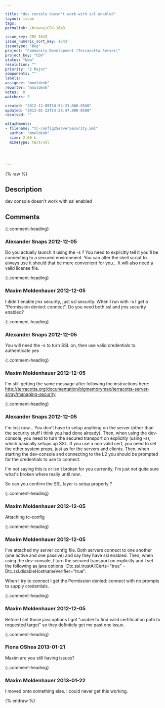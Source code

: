 ```yaml
---

title: "dev console doesn't work with ssl enabled"
layout: issue
tags: 
permalink: /browse/CDV-1643

issue_key: CDV-1643
issue_numeric_sort_key: 1643
issuetype: "Bug"
project: "Community Development (Terracotta Server)"
project_key: "CDV"
status: "New"
resolution: ""
priority: "2 Major"
components: ""
labels: 
assignee: "mmoldenh"
reporter: "mmoldenh"
votes:  0
watchers: 3

created: "2012-12-05T10:52:23.000-0500"
updated: "2013-01-22T14:28:47.000-0500"
resolved: ""

attachments:
- filename: "tc-config2ServerSecurity.xml"
  author: "mmoldenh"
  size: 2.00 k
  mimeType: text/xml




---
```


{% raw %}

## Description

<div markdown="1" class="description">

dev console doesn't work with ssl enabled

</div>

## Comments


{:.comment-heading}
### **Alexander Snaps** <span class="date">2012-12-05</span>

<div markdown="1" class="comment">

Do you actually launch it using the -s ?
You need to explicitly tell it you'll be connecting to a secured environment. You can alter the shell script to always use it should that be more convenient for you... It will also need a valid license file.

</div>


{:.comment-heading}
### **Maxim Moldenhauer** <span class="date">2012-12-05</span>

<div markdown="1" class="comment">

I didn't enable jmx security, just ssl security. When I run with -s I get a "Permission denied: connect". Do you need both ssl and jms security enabled?

</div>


{:.comment-heading}
### **Alexander Snaps** <span class="date">2012-12-05</span>

<div markdown="1" class="comment">

You will need the -s to turn SSL on, then use valid credentials to authenticate yes

</div>


{:.comment-heading}
### **Maxim Moldenhauer** <span class="date">2012-12-05</span>

<div markdown="1" class="comment">

I'm still getting the same message after following the instructions here:
http://terracotta.org/documentation/bigmemorymax/terracotta-server-array/managing-security

</div>


{:.comment-heading}
### **Alexander Snaps** <span class="date">2012-12-05</span>

<div markdown="1" class="comment">

I'm lost now... You don't have to setup anything on the server (other than the security stuff I think you had done already).
Then, when using the dev-console, you need to turn the secured transport on explicitly (using -s), which basically setups up SSL.
If you use a non valid cert, you need to set the other system props, just as for the servers and clients. 
Then, when starting the dev-console and connecting to the L2 you should be prompted for the credentials to use to connect. 

I'm not saying this is or isn't broken for you currently, I'm just not quite sure what's broken where really until now. 

So can you confirm the SSL layer is setup properly ? 

</div>


{:.comment-heading}
### **Maxim Moldenhauer** <span class="date">2012-12-05</span>

<div markdown="1" class="comment">

Attaching tc-config

</div>


{:.comment-heading}
### **Maxim Moldenhauer** <span class="date">2012-12-05</span>

<div markdown="1" class="comment">

I've attached my server config file. Both servers connect to one another (one active and one passive) and say they have ssl enabled.
Then, when using the dev-console, I turn the secured transport on explicitly and I set the following as java options -Dtc.ssl.trustAllCerts="true" -Dtc.ssl.disableHostnameVerifier="true".

When I try to connect I get the Permission denied: connect with no prompts to supply credentials.

</div>


{:.comment-heading}
### **Maxim Moldenhauer** <span class="date">2012-12-05</span>

<div markdown="1" class="comment">

Before I set those java options I got "unable to find valid certification path to requested target" so they definitely get me past one issue. 

</div>


{:.comment-heading}
### **Fiona OShea** <span class="date">2013-01-21</span>

<div markdown="1" class="comment">

Maxim
are you still having issues?


</div>


{:.comment-heading}
### **Maxim Moldenhauer** <span class="date">2013-01-22</span>

<div markdown="1" class="comment">

I moved onto something else. I could never get this working.

</div>



{% endraw %}
